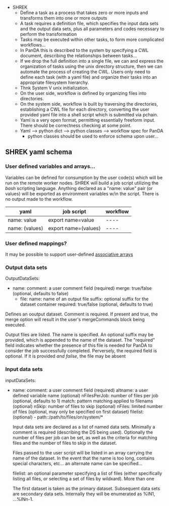 - SHREK
	- Define a task as a process that takes zero or more inputs and transforms them into one or more outputs
	- A task requires a definition file, which specifies the input data sets and the output data sets, plus all parameters and codes necessary to perform the transformation
	- Tasks may be executed within other tasks, to form more complicated workflows...
	- In PanDA this is described to the system by specifying a CWL document, describing the relationships between tasks...
	- If we drop the full definition into a single file, we can and express the organization of tasks using the unix directory structure, then we can automate the process of creating the CWL.  Users only need to define each task (with a yaml file) and organize their tasks into an appropriate filesystem hierarchy.
	- Thnk System V unix initialization.
	- On the user side, workflow is defined by organizing files into directories.
	- On the system side, workflow is built by traversing the directories, establishing a CWL file for each directory, converting the user provided yaml file into a shell script which is submitted via pchain.
	- Yaml is a very open format, permitting essentially freeform input.  There should be correctness checking at some point.
	- Yaml --> python dict --> python classes --> workflow spec for PanDA
		- python classes should be used to enforce schema upon user...

## SHREK yaml schema

### User defined variables and arrays...

Variables can be defined for consumption by the user code(s) which will be run on the remote worker nodes.  SHREK will build a job script utilizing the *bash* scripting language.  Anything declared as a "name: value" pair (or values) will be exported as environment variables w/in the script.  There is no output made to the workflow.

| yaml | job script | workflow |
| -----| -------------| --------|
| name: value | export name=value | ---- |
| name: (values) | export name=(values) | ---- |

### User defined mappings?
It may be possible to support user-defined [associative arrays](https://stackoverflow.com/questions/688849/associative-arrays-in-shell-scripts)

### Output data sets
OutputDataSets:
- name:
     comment: a user comment field (required)
	 merge: true/false (optional, defaults to false)
	 - file:
	      name: name of an output file
		  suffix: optional suffix for the dataset container
	      required: true/false (optional, defaults to true)

Defines an ooutput dataset.  Comment is required.  If present and true, the merge option will result in the user's mergeCommands block being executed.

Output files are listed.  The name is specified.  An optional suffix may be provided, which is appended to the name of the dataset.  The "required" field
indicates whether the presence of this file is needed for PanDA to consider the job successfully completed.  Perversely, the required field is optional.  If it is provided *and failse*, the file may be absent


### Input data sets
inputDataSets:
- name: 
     comment: a user comment field (required)
	 altname: a user defined variable name (optional)
     nFilesPerJob: number of files per job (optional, defaults to 1)
     match: pattern matching applied to filenams (optional)
     nSkip: number of files to skip (optional)
	 nFiles: limited number of files (optional, may only be specified on first dataset)
	 filelist: (optional)
	   - path::/path/to/files/on/system/*
	 
  Input data sets are declared as a list of named data sets.  Minimally a comment is required (describing the DS being used).  Optionally the number of files per job can be set, as well as the criteria for matching files and the number of files to skip in the dataset.
  
  Files passed to the user script will be listed in an array carrying the name of the dataset.  In the event that the name is too long, contains special characters, etc...  an alternate name can be specified... 
  
  filelist: an optional parameter specifying a list of files (either specifically listing all files, or selecting a set of files by wildxard).  More than one 
  
  The first dataset is taken as the primary dataset.  Subsequent data sets are secondary data sets.  Internally they will be enumerated as %IN1, ...%INn-1.